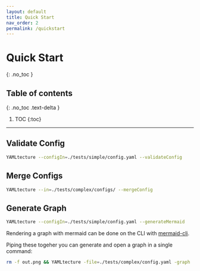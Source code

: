 ```yaml
---
layout: default
title: Quick Start
nav_order: 2
permalink: /quickstart
---
```


# Quick Start
{: .no_toc }

## Table of contents
{: .no_toc .text-delta }

1. TOC
{:toc}

---

## Validate Config

```bash
YAMLtecture --configIn=./tests/simple/config.yaml --validateConfig
```

## Merge Configs

```bash
YAMLtecture --in=./tests/complex/configs/ --mergeConfig
```

## Generate Graph

```bash
YAMLtecture --configIn=./tests/simple/config.yaml --generateMermaid
```

Rendering a graph with mermaid can be done on the CLI with [mermaid-cli](https://github.com/mermaid-js/mermaid-cli).

Piping these togeher you can generate and open a graph in a single command:

```bash
rm -f out.png && YAMLtecture -file=./tests/complex/config.yaml -graph | mmdc -i - -o ./out.png && open ./out.png
```
